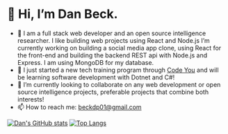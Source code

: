 # 👋 Hi, I’m Dan Beck. 
- 👀 I am a full stack web developer and an open source intelligence researcher. I like building web projects using React and Node.js I’m currently working on building a social media app clone, using React for the front-end and building the backend REST api with Node.js and Express. I am using MongoDB for my database.
- 🌱 I just started a new tech training program through [Code You](https://code-you.org/) and will be learning software development with Dotnet and C#!
- 💞️ I’m currently looking to collaborate on any web development or open source intelligence projects, preferable projects that combine both interests!
- 📫 How to reach me: beckdp01@gmail.com

[![Dan's GitHub stats](https://github-readme-stats.vercel.app/api?username=dp-beck)](https://github.com/anuraghazra/github-readme-stats)
[![Top Langs](https://github-readme-stats.vercel.app/api/top-langs/?username=dp-beck)](https://github.com/anuraghazra/github-readme-stats)

<!---
dp-beck/dp-beck is a ✨ special ✨ repository because its `README.md` (this file) appears on your GitHub profile.
You can click the Preview link to take a look at your changes.
--->
